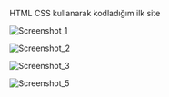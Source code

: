 HTML CSS kullanarak kodladığım ilk site 

![Screenshot_1](https://github.com/user-attachments/assets/75ae2659-4025-4bc7-a0e8-09cf4f575226)

![Screenshot_2](https://github.com/user-attachments/assets/36bb80bc-fb06-486e-a782-7f42d6828327)

![Screenshot_3](https://github.com/user-attachments/assets/a3a4bdd6-4290-4119-9ab0-3439d9548fbc)

![Screenshot_5](https://github.com/user-attachments/assets/22c543d8-86b4-4fe3-8238-b365620e3c69)
